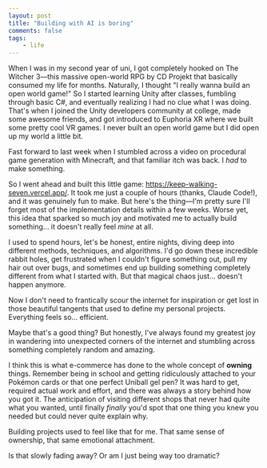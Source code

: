 ```yaml
---
layout: post
title: "Building with AI is boring"
comments: false
tags:
    - life
---
```


When I was in my second year of uni, I got completely hooked on The Witcher 3—this massive open-world RPG by CD Projekt that basically consumed my life for months. Naturally, I thought "I really wanna build an open world game!" So I started learning Unity after classes, fumbling through basic C#, and eventually realizing I had no clue what I was doing. That's when I joined the Unity developers community at college, made some awesome friends, and got introduced to Euphoria XR where we built some pretty cool VR games. I never built an open world game but I did open up my world a little bit.

Fast forward to last week when I stumbled across a video on procedural game generation with Minecraft, and that familiar itch was back. I *had* to make something.


So I went ahead and built this little game: <https://keep-walking-seven.vercel.app/>. It took me just a couple of hours (thanks, Claude Code!), and it was genuinely fun to make. But here's the thing—I'm pretty sure I'll forget most of the implementation details within a few weeks. Worse yet, this idea that sparked so much joy and motivated me to actually build something... it doesn't really feel *mine* at all.

I used to spend hours, let's be honest, entire nights, diving deep into different methods, techniques, and algorithms. I'd go down these incredible rabbit holes, get frustrated when I couldn't figure something out, pull my hair out over bugs, and sometimes end up building something completely different from what I started with. But that magical chaos just... doesn't happen anymore.

Now I don't need to frantically scour the internet for inspiration or get lost in those beautiful tangents that used to define my personal projects. Everything feels so... efficient.

Maybe that's a good thing? But honestly, I've always found my greatest joy in wandering into unexpected corners of the internet and stumbling across something completely random and amazing. 

I think this is what e-commerce has done to the whole concept of **owning** things. Remember being in school and getting ridiculously attached to your Pokémon cards or that one perfect Uniball gel pen? It was hard to get, required actual work and effort, and there was always a story behind how you got it. The anticipation of visiting different shops that never had quite what you wanted, until finally *finally* you'd spot that one thing you knew you needed but could never quite explain why.

Building projects used to feel like that for me. That same sense of ownership, that same emotional attachment.

Is that slowly fading away? Or am I just being way too dramatic?